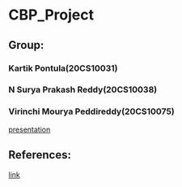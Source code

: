 # CBP_Project
## Group:
### Kartik Pontula(20CS10031)
### N Surya Prakash Reddy(20CS10038)
### Virinchi Mourya Peddireddy(20CS10075)

[presentation](https://docs.google.com/presentation/d/1ZZJFsbxjCnzu3oNjgeBYddt75TXt0Xn12fpESFmSq6Y/edit#slide=id.gc6fa3c898_0_0)

## References:
[link](https://drive.google.com/file/d/0B32Atyb9515ZRUxaVjhTWHpFZDQ/view?pli=1&resourcekey=0-ojcuNvjvhunGd9QgtBe54g)
